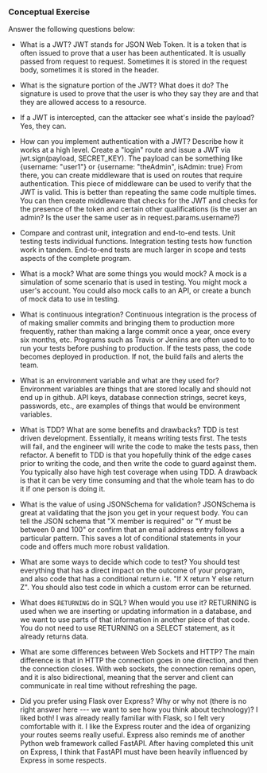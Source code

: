 ### Conceptual Exercise

Answer the following questions below:

- What is a JWT?
  JWT stands for JSON Web Token. It is a token that is often issued to prove that a user has been authenticated.
  It is usually passed from request to request. Sometimes it is stored in the request body, sometimes it is stored in the header.

- What is the signature portion of the JWT?  What does it do?
  The signature is used to prove that the user is who they say they are and that they are allowed access to a resource.

- If a JWT is intercepted, can the attacker see what's inside the payload?
  Yes, they can.

- How can you implement authentication with a JWT?  Describe how it works at a high level.
  Create a "login" route and issue a JWT via jwt.sign(payload, SECRET_KEY).
  The payload can be something like {username: "user1"} or {username: "theAdmin", isAdmin: true}
  From there, you can create middleware that is used on routes that require authentication. This piece
  of middleware can be used to verify that the JWT is valid. This is better than repeating the same code
  multiple times. You can then create middleware that checks for the JWT and checks for the presence of the token and certain 
  other qualifications (is the user an admin? Is the user the same user as in request.params.username?)

- Compare and contrast unit, integration and end-to-end tests.
  Unit testing tests individual functions.
  Integration testing tests how function work in tandem.
  End-to-end tests are much larger in scope and tests aspects of the complete program.

- What is a mock? What are some things you would mock?
  A mock is a simulation of some scenario that is used in testing. You might mock a user's account.
  You could also mock calls to an API, or create a bunch of mock data to use in testing.

- What is continuous integration?
  Continuous integration is the process of of making smaller commits and bringing them to production more frequently,
  rather than making a large commit once a year, once every six months, etc. Programs such as Travis or Jeniins are often 
  used to to run your tests before pushing to production. If the tests pass, the code becomes deployed in production. If not,
  the build fails and alerts the team.

- What is an environment variable and what are they used for?
  Environment variables are things that are stored locally and should not end up in github. API keys, database connection strings,
  secret keys, passwords, etc., are examples of things that would be environment variables.

- What is TDD? What are some benefits and drawbacks?
  TDD is test driven development. Essentially, it means writing tests first. The tests will fail, and the engineer will write the code to make the tests pass, then refactor. A benefit to TDD is that you hopefully think of the edge cases prior to writing the code, and then write the code to 
  guard against them. You typically also have high test coverage when using TDD. A drawback is that it can be very time consuming and that the whole team has to do it if one person is doing it. 

- What is the value of using JSONSchema for validation?
  JSONSchema is great at validating that the json you get in your request body. You can tell the JSON schema that "X member is required" or "Y must be between 0 and 100" or confirm that an email address entry follows a particular pattern. This saves a lot of conditional statements in your code and offers much more robust validation.

- What are some ways to decide which code to test?
  You should test everything that has a direct impact on the outcome of your program, 
  and also code that has a conditional return i.e. "If X return Y else return Z".
  You should also test code in which a custom error can be returned.

- What does `RETURNING` do in SQL? When would you use it?
  RETURNING is used when we are inserting or updating information in a database, and we want to use parts of that information
  in another piece of that code. You do not need to use RETURNING on a SELECT statement, as it already returns data. 

- What are some differences between Web Sockets and HTTP?
  The main difference is that in HTTP the connection goes in one direction, and then the connection closes. With web sockets,
  the connection remains open, and it is also bidirectional, meaning that the server and client can communicate in real time without
  refreshing the page.

- Did you prefer using Flask over Express? Why or why not (there is no right
  answer here --- we want to see how you think about technology)?
  I liked both! I was already really familiar with Flask, so I felt very comfortable
  with it. I like the Express router and the idea of organizing your routes seems really useful.
  Express also reminds me of another Python web framework called FastAPI. After having completed 
  this unit on Express, I think that FastAPI must have been heavily influenced by Express in some
  respects.
